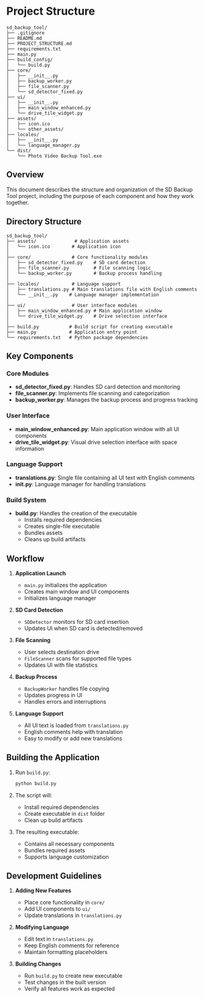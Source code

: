 # Project Structure

```
sd_backup_tool/
├── .gitignore
├── README.md
├── PROJECT_STRUCTURE.md
├── requirements.txt
├── main.py
├── build_config/
│   └── build.py
├── core/
│   ├── __init__.py
│   ├── backup_worker.py
│   ├── file_scanner.py
│   └── sd_detector_fixed.py
├── ui/
│   ├── __init__.py
│   ├── main_window_enhanced.py
│   └── drive_tile_widget.py
├── assets/
│   ├── icon.ico
│   └── other_assets/
├── locales/
│   ├── __init__.py
│   └── language_manager.py
└── dist/
    └── Photo Video Backup Tool.exe
```

## Overview

This document describes the structure and organization of the SD Backup Tool project, including the purpose of each component and how they work together.

## Directory Structure

```
sd_backup_tool/
├── assets/              # Application assets
│   └── icon.ico        # Application icon
│
├── core/               # Core functionality modules
│   ├── sd_detector_fixed.py    # SD card detection
│   ├── file_scanner.py         # File scanning logic
│   └── backup_worker.py        # Backup process handling
│
├── locales/            # Language support
│   ├── translations.py # Main translations file with English comments
│   └── __init__.py    # Language manager implementation
│
├── ui/                 # User interface modules
│   ├── main_window_enhanced.py # Main application window
│   └── drive_tile_widget.py    # Drive selection interface
│
├── build.py           # Build script for creating executable
├── main.py            # Application entry point
└── requirements.txt   # Python package dependencies
```

## Key Components

### Core Modules

- **sd_detector_fixed.py**: Handles SD card detection and monitoring
- **file_scanner.py**: Implements file scanning and categorization
- **backup_worker.py**: Manages the backup process and progress tracking

### User Interface

- **main_window_enhanced.py**: Main application window with all UI components
- **drive_tile_widget.py**: Visual drive selection interface with space information

### Language Support

- **translations.py**: Single file containing all UI text with English comments
- **__init__.py**: Language manager for handling translations

### Build System

- **build.py**: Handles the creation of the executable
  - Installs required dependencies
  - Creates single-file executable
  - Bundles assets
  - Cleans up build artifacts

## Workflow

1. **Application Launch**
   - `main.py` initializes the application
   - Creates main window and UI components
   - Initializes language manager

2. **SD Card Detection**
   - `SDDetector` monitors for SD card insertion
   - Updates UI when SD card is detected/removed

3. **File Scanning**
   - User selects destination drive
   - `FileScanner` scans for supported file types
   - Updates UI with file statistics

4. **Backup Process**
   - `BackupWorker` handles file copying
   - Updates progress in UI
   - Handles errors and interruptions

5. **Language Support**
   - All UI text is loaded from `translations.py`
   - English comments help with translation
   - Easy to modify or add new translations

## Building the Application

1. Run `build.py`:
   ```bash
   python build.py
   ```

2. The script will:
   - Install required dependencies
   - Create executable in `dist` folder
   - Clean up build artifacts

3. The resulting executable:
   - Contains all necessary components
   - Bundles required assets
   - Supports language customization

## Development Guidelines

1. **Adding New Features**
   - Place core functionality in `core/`
   - Add UI components to `ui/`
   - Update translations in `translations.py`

2. **Modifying Language**
   - Edit text in `translations.py`
   - Keep English comments for reference
   - Maintain formatting placeholders

3. **Building Changes**
   - Run `build.py` to create new executable
   - Test changes in the built version
   - Verify all features work as expected